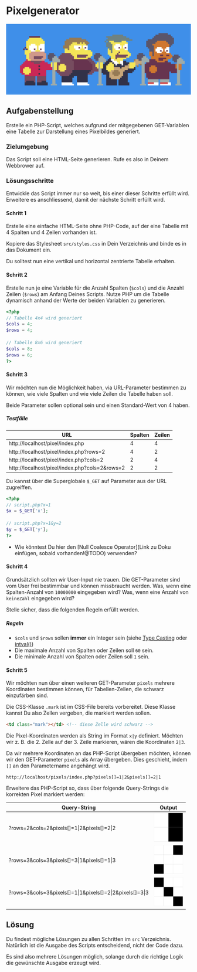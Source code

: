 # Pixelgenerator

![](res/pixel.gif)

## Aufgabenstellung

Erstelle ein PHP-Script, welches aufgrund der mitgegebenen GET-Variablen eine Tabelle zur Darstellung eines Pixelbildes generiert.

### Zielumgebung

Das Script soll eine HTML-Seite generieren. Rufe es also in Deinem Webbrower auf.

### Lösungsschritte

Entwickle das Script immer nur so weit, bis einer dieser Schritte erfüllt wird. Erweitere es anschliessend, damit der nächste Schritt erfüllt wird.

#### Schritt 1

Erstelle eine einfache HTML-Seite ohne PHP-Code, auf der eine Tabelle mit 4 Spalten und 4 Zeilen vorhanden ist.

Kopiere das Stylesheet `src/styles.css` in Dein Verzeichnis und binde es in das Dokument ein. 

Du solltest nun eine vertikal und horizontal zentrierte Tabelle erhalten.

#### Schritt 2

Erstelle nun je eine Variable für die Anzahl Spalten (`$cols`) und die Anzahl Zeilen (`$rows`) am Anfang Deines Scripts. Nutze PHP um die Tabelle dynamisch anhand der Werte der beiden Variablen zu generieren.

```php
<?php
// Tabelle 4x4 wird generiert
$cols = 4;
$rows = 4;

// Tabelle 8x6 wird generiert
$cols = 8;
$rows = 6;
?>
```

#### Schritt 3

Wir möchten nun die Möglichkeit haben, via URL-Parameter bestimmen zu können, wie viele Spalten und wie viele Zeilen die Tabelle haben soll.

Beide Parameter sollen optional sein und einen Standard-Wert von 4 haben.

##### Testfälle

|                      URL                       | Spalten | Zeilen |
|------------------------------------------------|---------|--------|
| http://localhost/pixel/index.php               |       4 |      4 |
| http://localhost/pixel/index.php?rows=2        |       4 |      2 |
| http://localhost/pixel/index.php?cols=2        |       2 |      4 |
| http://localhost/pixel/index.php?cols=2&rows=2 |       2 |      2 |

Du kannst über die Superglobale `$_GET` auf Parameter aus der URL zugreiffen.

```php
<?php
// script.php?x=1
$x = $_GET['x'];

// script.php?x=1&y=2
$y = $_GET['y'];
?>
```

* Wie könntest Du hier den [Null Coalesce Operator](Link zu Doku einfügen, sobald vorhanden!@TODO) verwenden?

#### Schritt 4

Grundsätzlich sollten wir User-Input nie trauen. Die GET-Parameter sind vom User frei bestimmbar und können missbraucht werden. Was, wenn eine Spalten-Anzahl von `10000000` eingegeben wird? Was, wenn eine Anzahl von `keineZahl` eingegeben wird?

Stelle sicher, dass die folgenden Regeln erfüllt werden.


##### Regeln

* `$cols` und `$rows` sollen **immer** ein Integer sein (siehe [Type Casting](https://secure.php.net/manual/de/language.types.type-juggling.php#language.types.typecasting) oder [intval()](https://secure.php.net/manual/de/function.intval.php))
* Die maximale Anzahl von Spalten oder Zeilen soll `60` sein.
* Die minimale Anzahl von Spalten oder Zeilen soll `1` sein.

#### Schritt 5

Wir möchten nun über einen weiteren GET-Parameter `pixels` mehrere Koordinaten bestimmen können, für Tabellen-Zellen, die schwarz einzufärben sind. 

Die CSS-Klasse `.mark` ist im CSS-File bereits vorbereitet. Diese Klasse kannst Du also Zellen vergeben, die markiert werden sollen.

```html
<td class="mark"></td> <!-- diese Zelle wird schwarz -->
```

Die Pixel-Koordinaten werden als String im Format `x|y` definiert. Möchten wir z. B. die 2. Zelle auf der 3. Zeile markieren, wären die Koordinaten `2|3`.

Da wir mehrere Koordinaten an das PHP-Script übergeben möchten, können wir den GET-Parameter `pixels` als Array übergeben. Dies geschieht, indem `[]` an den Parametername angehängt wird. 

```
http://localhost/pixels/index.php?pixels[]=1|2&pixels[]=2|1
```

Erweitere das PHP-Script so, dass über folgende Query-Strings die korrekten Pixel markiert werden:

|                  Query-String                            | Output            |
|----------------------------------------------------------|-------------------|
| ?rows=2&cols=2&pixels[]=1\|2&pixels[]=2\|2               | ![](res/out3.png) |
| ?rows=3&cols=3&pixels[]=3\|1&pixels[]=1\|3               | ![](res/out1.png) |
| ?rows=3&cols=3&pixels[]=1\|1&pixels[]=2\|2&pixels[]=3\|3 | ![](res/out2.png) |


## Lösung

Du findest mögliche Lösungen zu allen Schritten im `src` Verzeichnis. Natürlich ist die Ausgabe des Scripts entscheidend, nicht der Code dazu.

Es sind also mehrere Lösungen möglich, solange durch die richtige Logik die gewünschte Ausgabe erzeugt wird.
